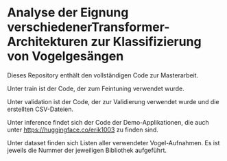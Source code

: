 # Analyse der Eignung verschiedenerTransformer-Architekturen zur Klassifizierung von Vogelgesängen
Dieses Repository enthält den vollständigen Code zur Masterarbeit. 

Unter train ist der Code, der zum Feintuning verwendet wurde.

Unter validation ist der Code, der zur Validierung verwendet wurde und die erstellten CSV-Dateien.

Unter inference findet sich der Code der Demo-Applikationen, die auch unter https://huggingface.co/erik1003 zu finden sind.

Unter dataset finden sich Listen aller verwendeter Vogel-Aufnahmen. Es ist jeweils die Nummer der jeweiligen Bibliothek aufgeführt.
